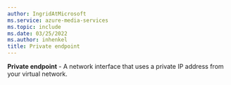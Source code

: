 ```yaml
---
author: IngridAtMicrosoft
ms.service: azure-media-services
ms.topic: include
ms.date: 03/25/2022
ms.author: inhenkel
title: Private endpoint
---
```


**Private endpoint** - A network interface that uses a private IP address from your virtual network.
